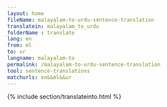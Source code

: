 ```yaml
---
layout: home
fileName: malayalam-to-urdu-sentence-translation
translatein: malayalam_to_urdu
folderName : translate
lang: en
from: ml
to: ur
langname: malayalam-to
permalink: /malayalam-to-urdu-sentence-translation
tool: sentence-translations
matchurls: en&&ml&&ur
---
```

{% include section/translateinto.html %}
